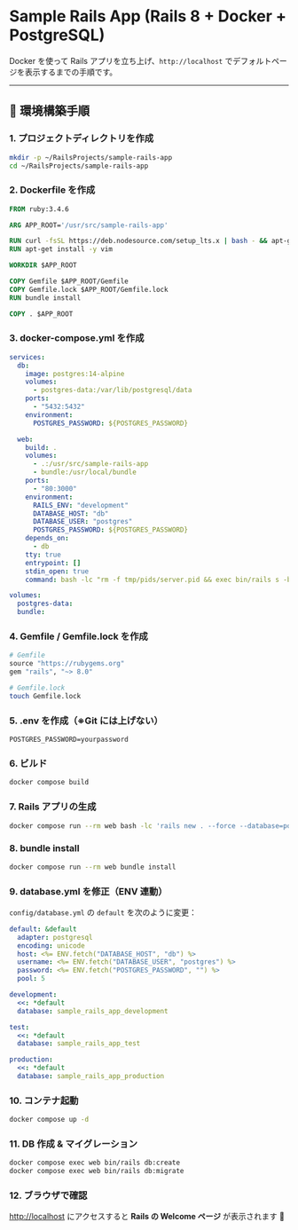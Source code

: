 # Sample Rails App (Rails 8 + Docker + PostgreSQL)

Docker を使って Rails アプリを立ち上げ、`http://localhost` でデフォルトページを表示するまでの手順です。

---

## 🚀 環境構築手順

### 1. プロジェクトディレクトリを作成

```bash
mkdir -p ~/RailsProjects/sample-rails-app
cd ~/RailsProjects/sample-rails-app
```

### 2. Dockerfile を作成

```dockerfile
FROM ruby:3.4.6

ARG APP_ROOT='/usr/src/sample-rails-app'

RUN curl -fsSL https://deb.nodesource.com/setup_lts.x | bash - && apt-get install -y nodejs
RUN apt-get install -y vim

WORKDIR $APP_ROOT

COPY Gemfile $APP_ROOT/Gemfile
COPY Gemfile.lock $APP_ROOT/Gemfile.lock
RUN bundle install

COPY . $APP_ROOT
```

### 3. docker-compose.yml を作成

```yaml
services:
  db:
    image: postgres:14-alpine
    volumes:
      - postgres-data:/var/lib/postgresql/data
    ports:
      - "5432:5432"
    environment:
      POSTGRES_PASSWORD: ${POSTGRES_PASSWORD}

  web:
    build: .
    volumes:
      - .:/usr/src/sample-rails-app
      - bundle:/usr/local/bundle
    ports:
      - "80:3000"
    environment:
      RAILS_ENV: "development"
      DATABASE_HOST: "db"
      DATABASE_USER: "postgres"
      POSTGRES_PASSWORD: ${POSTGRES_PASSWORD}
    depends_on:
      - db
    tty: true
    entrypoint: []
    stdin_open: true
    command: bash -lc "rm -f tmp/pids/server.pid && exec bin/rails s -b 0.0.0.0 -p 3000"

volumes:
  postgres-data:
  bundle:
```

### 4. Gemfile / Gemfile.lock を作成

```ruby
# Gemfile
source "https://rubygems.org"
gem "rails", "~> 8.0"
```

```bash
# Gemfile.lock
touch Gemfile.lock
```

### 5. .env を作成（※Git には上げない）

```env
POSTGRES_PASSWORD=yourpassword
```

### 6. ビルド

```bash
docker compose build
```

### 7. Rails アプリの生成

```bash
docker compose run --rm web bash -lc 'rails new . --force --database=postgresql'
```

### 8. bundle install

```bash
docker compose run --rm web bundle install
```

### 9. database.yml を修正（ENV 連動）

`config/database.yml` の `default` を次のように変更：

```yaml
default: &default
  adapter: postgresql
  encoding: unicode
  host: <%= ENV.fetch("DATABASE_HOST", "db") %>
  username: <%= ENV.fetch("DATABASE_USER", "postgres") %>
  password: <%= ENV.fetch("POSTGRES_PASSWORD", "") %>
  pool: 5

development:
  <<: *default
  database: sample_rails_app_development

test:
  <<: *default
  database: sample_rails_app_test

production:
  <<: *default
  database: sample_rails_app_production
```

### 10. コンテナ起動

```bash
docker compose up -d
```

### 11. DB 作成 & マイグレーション

```bash
docker compose exec web bin/rails db:create
docker compose exec web bin/rails db:migrate
```

### 12. ブラウザで確認

[http://localhost](http://localhost) にアクセスすると **Rails の Welcome ページ** が表示されます 🎉
